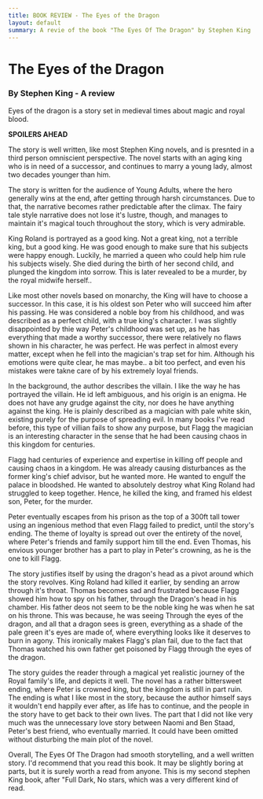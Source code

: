 ```yaml
---
title: BOOK REVIEW - The Eyes of the Dragon
layout: default
summary: A revie of the book "The Eyes Of The Dragon" by Stephen King
---
```



# The Eyes of the Dragon 
### By Stephen King - A review

Eyes of the dragon is a story set in medieval times about magic and royal blood.

**SPOILERS AHEAD**

The story is well written, like most Stephen King novels, and is presnted in a third person omniscient perspective. The novel starts with an aging king who is in need of a successor, and continues to marry a young lady, almost two decades younger than him.

The story is written for the audience of Young Adults, where the hero generally wins at the end, after getting through harsh circumstances. Due to that, the narrative becomes rather predictable after the climax. The fairy tale style narrative does not lose it's lustre, though, and manages to maintain it's magical touch throughout the story, which is very admirable.

King Roland is portrayed as a good king. Not a great king, not a terrible king, but a good king. He was good enough to make sure that his subjects were happy enough. Luckily, he married a queen who could help him rule his subjects wisely. She died during the birth of her second child, and plunged the kingdom into sorrow. This is later revealed to be a murder, by the royal midwife herself..

Like most other novels based on monarchy, the King will have to choose a successor. In this case, it is his oldest son Peter who will succeed him after his passing. He was considered a noble boy from his childhood, and was described as a perfect child, with  a true king's character. I was slightly disappointed by thie way Peter's childhood was set up, as he has everything that made a worthy successor, there were relatively no flaws shown in his character, he was perfect. He was perfect in almost every matter, except when he fell into the magician's trap set for him. Although his emotions were quite clear, he mas maybe.. a bit too perfect, and even his mistakes were takne care of by his extremely loyal friends.

In the background, the author describes the villain. I like the way he has portrayed the villain. He id left ambiguous, and his origin is an enigma. He does not have any grudge against the city, nor does he have anything against the king. He is plainly described as a magician with pale white skin, existing purely for the purpose of spreading evil. In many books I've read before, this type of villian fails to show any purpose, but Flagg the magician is an interesting character in the sense that he had been causing chaos in this kingdom for centuries. 

Flagg had centuries of experience and expertise in killing off people and causing chaos in a kingdom. He was already causing disturbances as the former king's chief advisor, but he wanted more. He wanted to engulf the palace in bloodshed. He wanted to absolutely destroy what King Roland had struggled to keep together. Hence, he killed the king, and framed his eldest son, Peter, for the murder.

Peter eventually escapes from his prison as the top of a 300ft tall tower using an ingenious method that even Flagg failed to predict, until the story's ending. The theme of loyalty is spread out over the entirety of the novel, where Peter's friends and family support him till the end. Even Thomas, his envious younger brother has a part to play in Peter's crowning, as he is the one to kill Flagg. 

The story justifies itself by using the dragon's head as a pivot around which the story revolves. King Roland had killed it earlier, by sending an arrow through it's throat. Thomas becomes sad and frustrated because Flagg showed him how to spy on his father, through the Dragon's head in his chamber. His father deos not seem to be the noble king he was when he sat on his throne. This was because, he was seeing Through the eyes of the dragon, and all that a dragon sees is green, everything as a shade of the pale green it's eyes are made of, where everything looks like it deserves to burn in agony. This ironically makes Flagg's plan fail, due to the fact that Thomas watched his own father get poisoned by Flagg through the eyes of the dragon.

The story guides the reader through a magical yet realistic journey of the Royal family's life, and depicts it well. The novel has a rather bittersweet ending, where Peter is crowned king, but the kingdom is still in part ruin. The ending is what I like most in the story, because the author himself says it wouldn't end happily ever after, as life has to continue, and the people in the story have to get back to their own lives. The part that I did not like very much was the unnecessary love story between Naomi and Ben Staad, Peter's best friend, who eventually married. It could have been omitted without disturbing the main plot of the novel.

Overall, The Eyes Of The Dragon had smooth storytelling, and a well written story. I'd recommend that you read this book. It may be slightly boring at parts, but it is surely worth a read from anyone. This is my second stephen King book, after "Full Dark, No stars, which was a very different kind of read.
